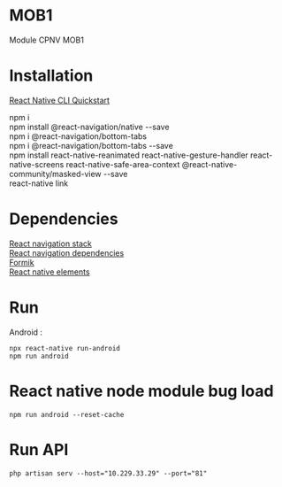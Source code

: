 # MOB1
Module CPNV MOB1

# Installation
[React Native CLI Quickstart](https://reactnative.dev/docs/environment-setup)  

npm i  
npm install @react-navigation/native --save  
npm i @react-navigation/bottom-tabs  
npm i @react-navigation/bottom-tabs --save  
npm install react-native-reanimated react-native-gesture-handler react-native-screens react-native-safe-area-context @react-native-community/masked-view --save  
react-native link  

# Dependencies
[React navigation stack](https://reactnavigation.org/docs/hello-react-navigation/)  
[React navigation dependencies](https://reactnavigation.org/docs/getting-started)  
[Formik](https://jaredpalmer.com/formik/docs/overview)  
[React native elements](https://react-native-elements.github.io/react-native-elements/docs/getting_started.html)

# Run
Android : 
    
    npx react-native run-android
    npm run android

# React native node module bug load

    npm run android --reset-cache

# Run API

    php artisan serv --host="10.229.33.29" --port="81"
